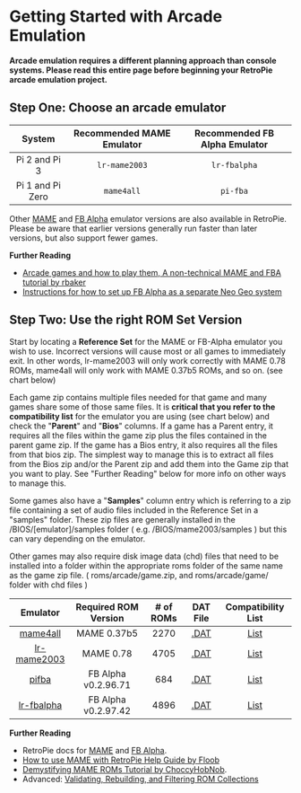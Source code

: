 # Getting Started with Arcade Emulation

**Arcade emulation requires a different planning approach than console systems. Please read this entire page before beginning your RetroPie arcade emulation project.**

## Step One: Choose an arcade emulator

| System | Recommended MAME Emulator| Recommended FB Alpha Emulator|
| :---: | :---: | :---: |
|Pi 2 and Pi 3| `lr-mame2003` | `lr-fbalpha`|
|Pi 1 and Pi Zero| `mame4all` | `pi-fba`|

Other [MAME](MAME) and [FB Alpha](FinalBurn-Alpha) emulator versions are also available in RetroPie. Please be aware that earlier versions generally run faster than later versions, but also support fewer games.

**Further Reading**

* [Arcade games and how to play them, A non-technical MAME and FBA tutorial by rbaker](https://retropie.org.uk/forum/topic/7247/guide-arcade-games-and-how-to-play-them-a-non-technical-mame-fba-tutorial)
* [Instructions for how to set up FB Alpha as a separate Neo Geo system](Neo-Geo)

## Step Two: Use the right ROM Set Version
Start by locating a **Reference Set** for the MAME or FB-Alpha emulator you wish to use. Incorrect versions will cause most or all games to immediately exit. In other words, lr-mame2003 will only work correctly with MAME 0.78 ROMs, mame4all will only work with MAME 0.37b5 ROMs, and so on. (see chart below)

Each game zip contains multiple files needed for that game and many games share some of those same files. It is **critical that you refer to the compatibility list** for the emulator you are using (see chart below) and check the "**Parent**" and "**Bios**" columns. If a game has a Parent entry, it requires all the files within the game zip plus the files contained in the parent game zip. If the game has a Bios entry, it also requires all the files from that bios zip. The simplest way to manage this is to extract all files from the Bios zip and/or the Parent zip and add them into the Game zip that you want to play. See "Further Reading" below for more info on other ways to manage this.

Some games also have a "**Samples**" column entry which is referring to a zip file containing a set of audio files included in the Reference Set in a "samples" folder. These zip files are generally installed in the /BIOS/[emulator]/samples folder ( e.g. /BIOS/mame2003/samples ) but this can vary depending on the emulator.

Other games may also require disk image data (chd) files that need to be installed into a folder within the appropriate roms folder of the same name as the game zip file. ( roms/arcade/game.zip, and roms/arcade/game/ folder with chd files )

| Emulator | Required ROM Version | # of ROMs | DAT File | Compatibility List |
| :---: | :---: | :---: | :---: | :---: |
| [mame4all](MAME) | MAME 0.37b5 | 2270 | [.DAT](https://drive.google.com/file/d/0B2TMeZ6iEFvHVUNfWHpUZk82bkk/view?usp=sharing)| [List](https://docs.google.com/spreadsheets/d/1SHspjyHavY9-PKbO2swDr52BS2Wl_mB_Vjx2Z1SXiD8/edit) |
| [lr-mame2003](MAME) | MAME 0.78 | 4705 | [.DAT](https://drive.google.com/file/d/0B2TMeZ6iEFvHTkc2TXZOOFhCRzQ/view?usp=sharing)| [List](https://docs.google.com/spreadsheets/d/1LP1MELCvcxu7TfiowF_0ZuvRVEMqlfQyTVetnOJvuJc/edit?usp=sharing) |
| [pifba](FinalBurn-Alpha) | FB Alpha v0.2.96.71 | 684 | [.DAT](https://drive.google.com/file/d/0B2TMeZ6iEFvHaHUta2dQYk1HTGM/view?usp=sharing)| [List](https://docs.google.com/spreadsheets/d/1OZioLrz16ptaNbjQUDP5hhVzQDTOTn9Nz46Hbj3-06k/edit?usp=sharing) |
| [lr-fbalpha](FinalBurn-Alpha) | FB Alpha v0.2.97.42 | 4896 | [.DAT](https://github.com/libretro/fbalpha/raw/master/dats/FB%20Alpha%20v0.2.97.42%20(ClrMame%20Pro%20XML).dat.zip)| [List](https://docs.google.com/spreadsheets/d/1GaqIIoiWbzKHwZ52S2xCSDQXILo81Ls1mHK6czKGAtM/edit?usp=sharing) |


**Further Reading**

- RetroPie docs for [MAME](Mame) and [FB Alpha](FinalBurn-Alpha).
- [How to use MAME with RetroPie Help Guide by Floob](https://retropie.org.uk/forum/topic/2859/how-to-use-mame-with-retropie-help-guide)
- [Demystifying MAME ROMs Tutorial by ChoccyHobNob](http://choccyhobnob.com/tutorials/demystifying-mame-roms/).
- Advanced: [Validating, Rebuilding, and Filtering ROM Collections](Validating,-Rebuilding,-and-Filtering-ROM-Collections)
